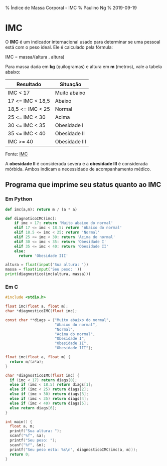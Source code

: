 % Índice de Massa Corporal - IMC
% Paulino Ng
% 2019-09-19

# IMC

O **IMC** é um indicador internacional usado para determinar se uma pessoal está
com o peso ideal. Ele é calculado pela fórmula:

IMC = massa/(altura . altura)

Para massa dada em **kg** (quilogramas) e altura em **m** (metros), vale a
tabela abaixo:

| Resultado | Situação |
|-----------|----------|
| IMC < 17  | Muito abaixo |
| 17 <= IMC < 18,5 | Abaixo |
| 18,5 <= IMC < 25 | Normal |
| 25 <= IMC < 30 |  Acima |
| 30 <= IMC < 35 | Obesidade I |
| 35 <= IMC < 40 | Obesidade II |
| IMC >= 40 | Obesidade III |

Fonte: [IMC](https://pt.wikipedia.org/wiki/%C3%8Dndice_de_massa_corporal)

A **obesidade II** é considerada severa e a **obesidade III** é considerada
mórbida. Ambos indicam a necessidade de acompanhamento médico.

## Programa que imprime seu status quanto ao IMC

### Em Python

```Python
def imc(a,m): return m / (a * a)

def diagnoticoIMC(imc):
    if imc < 17: return 'Muito abaixo do normal'
    elif 17 <= imc < 18.5: return 'Abaixo do normal'
    elif 18.5 <= imc < 25: return 'Normal'
    elif 25 <= imc < 30: return 'Acima do normal'
    elif 30 <= imc < 35: return 'Obesidade I'
    elif 35 <= imc < 40: return 'Obesidade II'
    else:
      return 'Obesidade III'

altura = float(input('Sua altura: '))
massa = float(input('Seu peso: '))
print(diagnostico(imc(altura, massa)))
```

### Em C

```C
#include <stdio.h>

float imc(float a, float m);
char *diagnosticoIMC(float imc);

const char **diags = {"Muito abaixo do normal",
                      "Abaixo do normal",
                      "Normal",
                      "Acima do normal",
                      "Obesidade I",
                      "Obesidade II",
                      "Obesidade III"};

float imc(float a, float m) {
  return m/(a*a);
}

char *diagnosticoIMC(float imc) {
  if (imc < 17) return diags[0];
  else if (imc < 18.5) return diags[1];
  else if (imc < 25) return diags[2];
  else if (imc < 30) return diags[3];
  else if (imc < 35) return diags[4];
  else if (imc < 40) return diags[5];
  else return diags[6];
}

int main() {
  float a, m;
  printf("Sua altura: ");
  scanf("%f", &a);
  printf("Seu peso: ");
  scanf("%f", &m);
  printf("Seu peso esta: %s\n", diagnosticoIMC(imc(a, m)));
  return 0;
}
```
